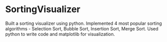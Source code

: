 # SortingVisualizer
Built a sorting visualizer using python. Implemented 4 most popular sorting algorithms - Selection Sort, Bubble Sort, Insertion Sort, Merge Sort. Used python to write code and matplotlib for visualization.
